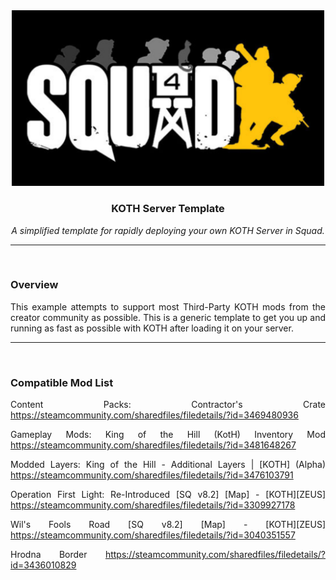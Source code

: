 <div align="center">

<img src="Logo/koth_banner.png" alt="Logo" width="500"/>

### KOTH Server Template
*A simplified template for rapidly deploying your own KOTH Server in Squad.*

---
</div align="center">
<br>
<div align="justify">
 
### Overview
This example attempts to support most Third-Party KOTH mods from the creator community as possible. This is a generic template to get you up and running as fast as possible with KOTH after loading it on your server.

---
</div align="center">
<br>
<div align="justify">

### Compatible Mod List
Content Packs:
Contractor's Crate 
https://steamcommunity.com/sharedfiles/filedetails/?id=3469480936

Gameplay Mods:
King of the Hill (KotH) Inventory Mod 
https://steamcommunity.com/sharedfiles/filedetails/?id=3481648267

Modded Layers:
King of the Hill - Additional Layers | [KOTH] (Alpha)
https://steamcommunity.com/sharedfiles/filedetails/?id=3476103791

Operation First Light: Re-Introduced [SQ v8.2] [Map] - [KOTH][ZEUS]
https://steamcommunity.com/sharedfiles/filedetails/?id=3309927178

Wil's Fools Road [SQ v8.2] [Map] - [KOTH][ZEUS] 
https://steamcommunity.com/sharedfiles/filedetails/?id=3040351557

Hrodna Border
https://steamcommunity.com/sharedfiles/filedetails/?id=3436010829
